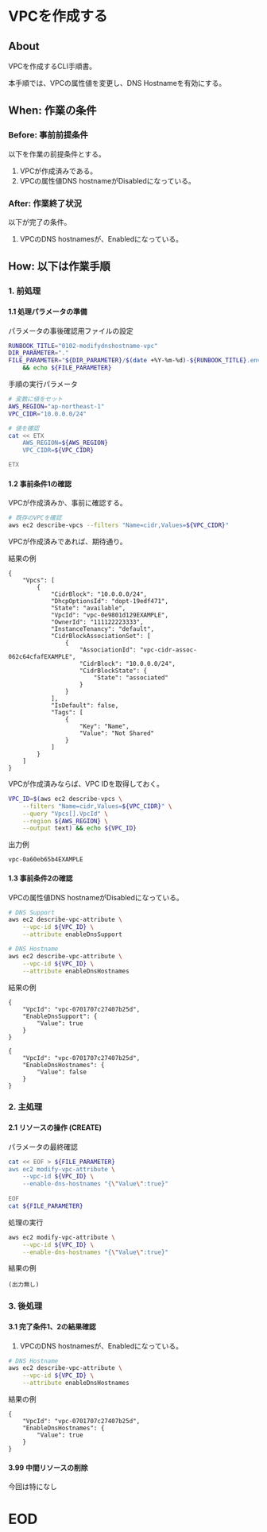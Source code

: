 # VPCを作成する

## About
VPCを作成するCLI手順書。

本手順では、VPCの属性値を変更し、DNS Hostnameを有効にする。


## When: 作業の条件

### Before: 事前前提条件

以下を作業の前提条件とする。
1. VPCが作成済みである。
1. VPCの属性値DNS hostnameがDisabledになっている。

### After: 作業終了状況

以下が完了の条件。
1. VPCのDNS hostnamesが、Enabledになっている。


## How: 以下は作業手順

### 1. 前処理

#### 1.1 処理パラメータの準備

パラメータの事後確認用ファイルの設定

```bash
RUNBOOK_TITLE="0102-modifydnshostname-vpc"
DIR_PARAMETER="."
FILE_PARAMETER="${DIR_PARAMETER}/$(date +%Y-%m-%d)-${RUNBOOK_TITLE}.env" \
    && echo ${FILE_PARAMETER}
```

手順の実行パラメータ
```bash
# 変数に値をセット
AWS_REGION="ap-northeast-1"
VPC_CIDR="10.0.0.0/24"
```

```bash
# 値を確認
cat << ETX
    AWS_REGION=${AWS_REGION}
    VPC_CIDR=${VPC_CIDR}

ETX
```


#### 1.2 事前条件1の確認

VPCが作成済みか、事前に確認する。

```bash
# 既存のVPCを確認
aws ec2 describe-vpcs --filters "Name=cidr,Values=${VPC_CIDR}"
```

VPCが作成済みであれば、期待通り。

結果の例
```output
{
    "Vpcs": [
        {
            "CidrBlock": "10.0.0.0/24",
            "DhcpOptionsId": "dopt-19edf471",
            "State": "available",
            "VpcId": "vpc-0e9801d129EXAMPLE",
            "OwnerId": "111122223333",
            "InstanceTenancy": "default",
            "CidrBlockAssociationSet": [
                {
                    "AssociationId": "vpc-cidr-assoc-062c64cfafEXAMPLE",
                    "CidrBlock": "10.0.0.0/24",
                    "CidrBlockState": {
                        "State": "associated"
                    }
                }
            ],
            "IsDefault": false,
            "Tags": [
                {
                    "Key": "Name",
                    "Value": "Not Shared"
                }
            ]
        }
    ]
}
```

VPCが作成済みならば、VPC IDを取得しておく。

```bash
VPC_ID=$(aws ec2 describe-vpcs \
    --filters "Name=cidr,Values=${VPC_CIDR}" \
    --query "Vpcs[].VpcId" \
    --region ${AWS_REGION} \
    --output text) && echo ${VPC_ID}
```

出力例
```output
vpc-0a60eb65b4EXAMPLE
```


#### 1.3 事前条件2の確認

VPCの属性値DNS hostnameがDisabledになっている。

```bash
# DNS Support
aws ec2 describe-vpc-attribute \
    --vpc-id ${VPC_ID} \
    --attribute enableDnsSupport

# DNS Hostname
aws ec2 describe-vpc-attribute \
    --vpc-id ${VPC_ID} \
    --attribute enableDnsHostnames
```

結果の例
```output
{
    "VpcId": "vpc-0701707c27407b25d",
    "EnableDnsSupport": {
        "Value": true
    }
}
```
```output
{
    "VpcId": "vpc-0701707c27407b25d",
    "EnableDnsHostnames": {
        "Value": false
    }
}
```

### 2. 主処理

#### 2.1 リソースの操作 (CREATE)

パラメータの最終確認

```bash
cat << EOF > ${FILE_PARAMETER}
aws ec2 modify-vpc-attribute \
    --vpc-id ${VPC_ID} \
    --enable-dns-hostnames "{\"Value\":true}"
        
EOF
cat ${FILE_PARAMETER}
```

処理の実行

```bash
aws ec2 modify-vpc-attribute \
    --vpc-id ${VPC_ID} \
    --enable-dns-hostnames "{\"Value\":true}"
```

結果の例
```output
(出力無し)
```

### 3. 後処理

#### 3.1 完了条件1、2の結果確認

1. VPCのDNS hostnamesが、Enabledになっている。

```bash
# DNS Hostname
aws ec2 describe-vpc-attribute \
    --vpc-id ${VPC_ID} \
    --attribute enableDnsHostnames
```

結果の例
```output
{
    "VpcId": "vpc-0701707c27407b25d",
    "EnableDnsHostnames": {
        "Value": true
    }
}
```


#### 3.99 中間リソースの削除

今回は特になし

# EOD
